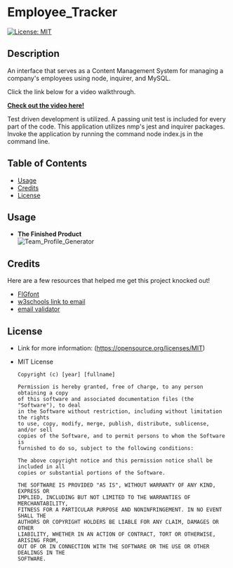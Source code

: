 # Employee_Tracker
[![License: MIT](https://img.shields.io/badge/License-MIT-yellow.svg)](https://opensource.org/licenses/MIT)

## Description
An interface that serves as a Content Management System for managing a company's employees using node, inquirer, and MySQL.

Click the link below for a video walkthrough.

**[Check out the video here!](https://drive.google.com/file/d/1rM6YT2DF8qofT7VaRBkXlUgak32Pdjg3/view)**

Test driven development is utilized. A passing unit test is included for every part of the code. This application utilizes nmp's jest and inquirer packages. Invoke the application by running the command node index.js in the command line.

## Table of Contents
* [Usage](#usage)
* [Credits](#credits)
* [License](#license)

## Usage
* **The Finished Product**  
![Team_Profile_Generator](src/images/myteam-sm.png)

## Credits
Here are a few resources that helped me get this project knocked out!
* [FIGfont](http://www.jave.de/figlet/figfont.html)
* [w3schools link to email](https://www.w3schools.com/html/html_links.asp)
* [email validator](https://www.youtube.com/watch?v=V-qHDWxUT18)

## License
* Link for more information: (https://opensource.org/licenses/MIT)
* MIT License

      Copyright (c) [year] [fullname]
      
      Permission is hereby granted, free of charge, to any person obtaining a copy
      of this software and associated documentation files (the "Software"), to deal
      in the Software without restriction, including without limitation the rights
      to use, copy, modify, merge, publish, distribute, sublicense, and/or sell
      copies of the Software, and to permit persons to whom the Software is
      furnished to do so, subject to the following conditions:
      
      The above copyright notice and this permission notice shall be included in all
      copies or substantial portions of the Software.
      
      THE SOFTWARE IS PROVIDED "AS IS", WITHOUT WARRANTY OF ANY KIND, EXPRESS OR
      IMPLIED, INCLUDING BUT NOT LIMITED TO THE WARRANTIES OF MERCHANTABILITY,
      FITNESS FOR A PARTICULAR PURPOSE AND NONINFRINGEMENT. IN NO EVENT SHALL THE
      AUTHORS OR COPYRIGHT HOLDERS BE LIABLE FOR ANY CLAIM, DAMAGES OR OTHER
      LIABILITY, WHETHER IN AN ACTION OF CONTRACT, TORT OR OTHERWISE, ARISING FROM,
      OUT OF OR IN CONNECTION WITH THE SOFTWARE OR THE USE OR OTHER DEALINGS IN THE
      SOFTWARE.
